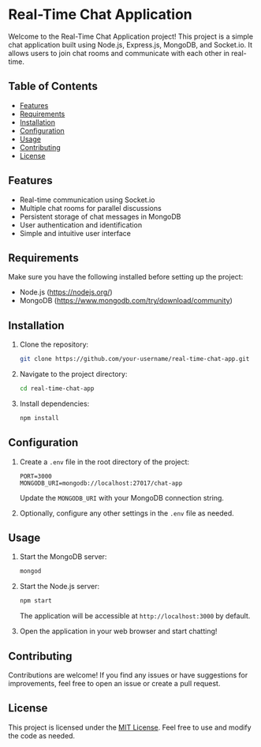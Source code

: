 # Real-Time Chat Application

Welcome to the Real-Time Chat Application project! This project is a simple chat application built using Node.js, Express.js, MongoDB, and Socket.io. It allows users to join chat rooms and communicate with each other in real-time.

## Table of Contents

- [Features](#features)
- [Requirements](#requirements)
- [Installation](#installation)
- [Configuration](#configuration)
- [Usage](#usage)
- [Contributing](#contributing)
- [License](#license)

## Features

- Real-time communication using Socket.io
- Multiple chat rooms for parallel discussions
- Persistent storage of chat messages in MongoDB
- User authentication and identification
- Simple and intuitive user interface

## Requirements

Make sure you have the following installed before setting up the project:

- Node.js (https://nodejs.org/)
- MongoDB (https://www.mongodb.com/try/download/community)

## Installation

1. Clone the repository:

   ```bash
   git clone https://github.com/your-username/real-time-chat-app.git
   ```

2. Navigate to the project directory:

   ```bash
   cd real-time-chat-app
   ```

3. Install dependencies:

   ```bash
   npm install
   ```

## Configuration

1. Create a `.env` file in the root directory of the project:

   ```env
   PORT=3000
   MONGODB_URI=mongodb://localhost:27017/chat-app
   ```

   Update the `MONGODB_URI` with your MongoDB connection string.

2. Optionally, configure any other settings in the `.env` file as needed.

## Usage

1. Start the MongoDB server:

   ```bash
   mongod
   ```

2. Start the Node.js server:

   ```bash
   npm start
   ```

   The application will be accessible at `http://localhost:3000` by default.

3. Open the application in your web browser and start chatting!

## Contributing

Contributions are welcome! If you find any issues or have suggestions for improvements, feel free to open an issue or create a pull request.

## License

This project is licensed under the [MIT License](LICENSE). Feel free to use and modify the code as needed.